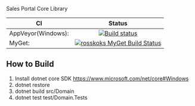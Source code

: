 Sales Portal Core Library

|    CI    |      Status   |
|----------|:-------------:|
| AppVeyor(Windows): |  [![Build status](https://ci.appveyor.com/api/projects/status/7hl877vofntbissm?svg=true)](https://ci.appveyor.com/project/dominikus1993/salesportal-core) |
| MyGet: | [![rosskoks MyGet Build Status](https://www.myget.org/BuildSource/Badge/rosskoks?identifier=2cee9f18-c6ef-4375-b545-af48f27bb951)](https://www.myget.org/) |
## How to Build
1. Install dotnet core SDK https://www.microsoft.com/net/core#Windows
2. dotnet restore 
3. dotnet build src/Domain
4. dotnet test test/Domain.Tests